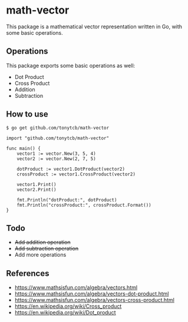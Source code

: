 # math-vector
This package is a mathematical vector representation written in Go, with some basic operations.

## Operations
This package exports some basic operations as well:
- Dot Product
- Cross Product
- Addition
- Subtraction

## How to use

```
$ go get github.com/tonytcb/math-vector
```

```
import "github.com/tonytcb/math-vector"

func main() {
    vector1 := vector.New(3, 5, 4)
    vector2 := vector.New(2, 7, 5)
    
    dotProduct := vector1.DotProduct(vector2)
    crossProduct := vector1.CrossProduct(vector2)
    
    vector1.Print()
    vector2.Print()
    
    fmt.Println("dotProduct:", dotProduct)
    fmt.Println("crossProduct:", crossProduct.Format())
}
```

## Todo
- ~~Add addition operation~~
- ~~Add subtraction operation~~
- Add more operations 

## References
- https://www.mathsisfun.com/algebra/vectors.html
- https://www.mathsisfun.com/algebra/vectors-dot-product.html
- https://www.mathsisfun.com/algebra/vectors-cross-product.html
- https://en.wikipedia.org/wiki/Cross_product
- https://en.wikipedia.org/wiki/Dot_product